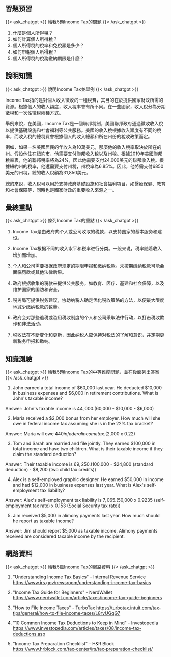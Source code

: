 ## 習題預習
{{< ask_chatgpt >}}
給我5題Income Tax的問題
{{< /ask_chatgpt >}}



1. 什麼是個人所得稅？
2. 如何計算個人所得稅？
3. 個人所得稅的稅率和免稅額是多少？
4. 如何申報個人所得稅？
5. 個人所得稅的稅務繳納期限是什麼？   

## 說明知識
{{< ask_chatgpt >}}
說明Income Tax並舉例
{{< /ask_chatgpt >}}



Income Tax指的是對個人收入徵收的一種稅費，其目的在於提供國家財政所需的資源。根據個人的收入額度，收入稅率會有所不同。在一些國家，收入稅分為分期徵稅和一次性徵稅兩種方式。

舉例來說，在美國，Income Tax是一個聯邦稅制，美國聯邦政府通過徵收收入稅以提供基礎設施和社會福利等公共服務。美國的收入稅根據收入額度有不同的稅率，而收入稅的總稅費會根據個人的收入總額和所在州份的稅收政策而定。

例如，如果一名美國居民的年收入為10萬美元，那麼他的收入稅率取決於所在的州。假設他住在紐約市，他需要支付聯邦收入稅以及州稅。根據2019年美國聯邦稅率表，他的聯邦稅率將為24%，因此他需要支付24,000美元的聯邦收入稅。根據紐約州的稅率，他還需要支付州稅，州稅率為6.85%。因此，他將需支付6850美元的州稅，總的收入稅額為31,850美元。

總的來說，收入稅可以用於支持政府基礎設施和社會福利項目，如醫療保健、教育和社會保障等，同時也是國家財政的重要收入來源之一。   

## 彙總重點
{{< ask_chatgpt >}}
條列Income Tax的重點
{{< /ask_chatgpt >}}



1. Income Tax是由政府向个人或公司收取的税款，以支持国家的基本服务和建设。

2. Income Tax根据不同的收入水平和税率进行分类。一般来说，税率随着收入增加而增加。

3. 个人和公司需要根据政府规定的期限申报和缴纳税款。未按期缴纳税款可能会面临罚款或其他法律后果。

4. 政府根据收集的税款来提供公共服务，如教育、医疗、基建和社会保障，以及维护国家的国防和安全。

5. 税务局可提供税务建议，协助纳税人确定优化税收策略的方法，以便最大限度地减少缴纳税款的数量。

6. 政府会对那些逃税或滥用税收制度的个人和公司采取法律行动，以打击税收欺诈和非法活动。

7. 税收法在不断变化和更新，因此纳税人应保持对税法的了解和意识，并定期更新税务申报和缴纳。   

## 知識測驗
{{< ask_chatgpt >}}
給我5題Income Tax的中等難度問題，並在後面列出答案
{{< /ask_chatgpt >}}



1. John earned a total income of $60,000 last year. He deducted $10,000 in business expenses and $6,000 in retirement contributions. What is John's taxable income?

Answer: John's taxable income is $44,000. ($60,000 - $10,000 - $6,000)

2. Maria received a $2,000 bonus from her employer. How much will she owe in federal income tax assuming she is in the 22% tax bracket?

Answer: Maria will owe $440 in federal income tax. ($2,000 x 0.22)

3. Tom and Sarah are married and file jointly. They earned $100,000 in total income and have two children. What is their taxable income if they claim the standard deduction?

Answer: Their taxable income is $69,250. ($100,000 - $24,800 (standard deduction) - $8,200 (two child tax credits))

4. Alex is a self-employed graphic designer. He earned $50,000 in income and had $12,000 in business expenses last year. What is Alex's self-employment tax liability?

Answer: Alex's self-employment tax liability is $7,065. ($50,000 x 0.9235 (self-employment tax rate) x 0.153 (Social Security tax rate))

5. Jim received $5,000 in alimony payments last year. How much should he report as taxable income?

Answer: Jim should report $5,000 as taxable income. Alimony payments received are considered taxable income by the recipient.   

## 網路資料
{{< ask_chatgpt >}}
給我5篇Income Tax的網路資料
{{< /ask_chatgpt >}}



1. "Understanding Income Tax Basics" - Internal Revenue Service
https://www.irs.gov/newsroom/understanding-income-tax-basics

2. "Income Tax Guide for Beginners" - NerdWallet
https://www.nerdwallet.com/article/taxes/income-tax-guide-beginners

3. "How to File Income Taxes" - TurboTax
https://turbotax.intuit.com/tax-tips/general/how-to-file-income-taxes/L8rvUGqG7

4. "10 Common Income Tax Deductions to Keep in Mind" - Investopedia
https://www.investopedia.com/articles/taxes/08/income-tax-deductions.asp

5. "Income Tax Preparation Checklist" - H&R Block
https://www.hrblock.com/tax-center/irs/tax-preparation-checklist/   

